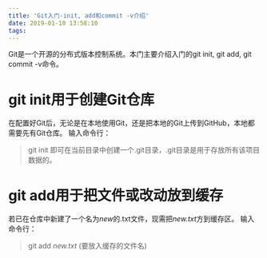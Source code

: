 ```yaml
---
title: 'Git入门-init, add和commit -v介绍'
date: 2019-01-10 13:58:10
tags:
---
```


Git是一个开源的分布式版本控制系统。本门主要介绍入门的git init, git add, git commit -v命令。

# git init用于**创建Git仓库**
在配置好Git后，无论是在本地使用Git，还是把本地的Git上传到GitHub，本地都需要先有Git仓库。
输入命令行：
> git init
即可在当前目录中创建一个.git目录，.git目录是用于存放所有该项目数据的。

# git add用于把文件或改动**放到缓存**
若已在仓库中新建了一个名为*new*的.txt文件，现需把*new.txt*方到缓存区。
输入命令行：
> git add *new.txt* (要放入缓存的文件名)


